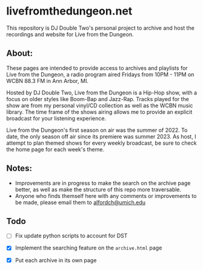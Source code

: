 # livefromthedungeon.net

This repository is DJ Double Two's personal project to archive and host the recordings and website for Live from the Dungeon.

## About:

These pages are intended to provide access to archives and playlists for Live from the Dungeon,
a radio program aired Fridays from 10PM - 11PM on WCBN 88.3 FM in Ann Arbor, MI. 

Hosted by DJ Double Two, Live from the Dungeon is a Hip-Hop show, with a focus on older styles like
Boom-Bap and Jazz-Rap. Tracks played for the show are from my personal vinyl/CD collection as well as
the WCBN music library. The time frame of the shows airing allows me to provide an explicit broadcast
for your listening experience. 

Live from the Dungeon's first season on air was the summer of 2022. To date, the only season off air
since its premiere was summer 2023. As host, I attempt to plan themed shows for every weekly broadcast,
be sure to check the home page for each week's theme.


## **Notes:**
- Improvements are in progress to make the search on the archive page better, as well as make the structure of this repo more traversable. 
- Anyone who finds themself here with any comments or improvements to be made, please email them to alfordch@umich.edu

## Todo
- [ ] Fix update python scripts to account for DST
- [x] Implement the searching feature on the ```archive.html``` page
- [x] Put each archive in its own page

